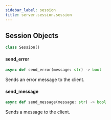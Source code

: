 ```yaml
---
sidebar_label: session
title: server.session.session
---
```


## Session Objects

```python
class Session()
```

#### send\_error

```python
async def send_error(message: str) -> bool
```

Sends an error message to the client.

#### send\_message

```python
async def send_message(message: str) -> bool
```

Sends a message to the client.

